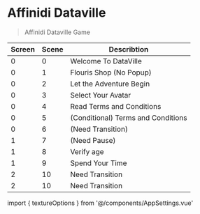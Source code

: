 # Affinidi Dataville

> Affinidi Dataville Game

| Screen   | Scene   | Describtion                               |
| -------- | ------- | ----------------------------------------- |
| 0        | 0       | Welcome To DataVille                      |
| 0        | 1       | Flouris Shop (No Popup)                   |
| 0        | 2       | Let the Adventure Begin                   |
| 0        | 3       | Select Your Avatar                        |
| 0        | 4       | Read Terms and Conditions                 |
| 0        | 5       | (Conditional) Terms and Conditions        |
| 0        | 6       | (Need Transition)                         |
| 1        | 7       | (Need Pause)                              |
| 1        | 8       | Verify age                                |
| 1        | 9       | Spend Your Time                           |
| 2        | 10      | Need Transition                           |
| 2        | 10      | Need Transition                           |


import { textureOptions } from '@/components/AppSettings.vue'